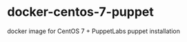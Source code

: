 docker-centos-7-puppet
======================

docker image for CentOS 7 + PuppetLabs puppet installation
